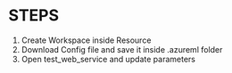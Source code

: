 # STEPS
1. Create Workspace inside Resource
2. Download Config file and save it inside .azureml folder
3. Open test_web_service and update parameters
